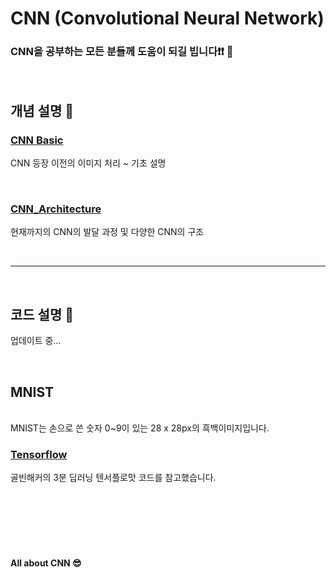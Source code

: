 # CNN (Convolutional Neural Network)

### CNN을 공부하는 모든 분들께 도움이 되길 빕니다&#10071;&#10071; &#128578;

<br/>

## 개념 설명 &#128220;
### [CNN Basic](https://github.com/hwk06023/CNN/blob/master/CNN_Basic.md)  
CNN 등장 이전의 이미지 처리 ~ 기초 설명  

<br/>

### [CNN_Architecture](https://github.com/hwk06023/CNN/blob/master/CNN_Architecture.md)
현재까지의 CNN의 발달 과정 및 다양한 CNN의 구조  

<br/>

---

<br/>

## 코드 설명 &#128195;

업데이트 중...

<br/>

## MNIST
<br/>
MNIST는 손으로 쓴 숫자 0~9이 있는 28 x 28px의 흑백이미지입니다.

### [Tensorflow](https://github.com/hwk06023/CNN/blob/master/MNIST_Tensorflow.py)
골빈해커의 3분 딥러닝 텐서플로맛 코드를 참고했습니다.

<br/><br/><br/><br/><br/>

#### All about CNN &#128526;
